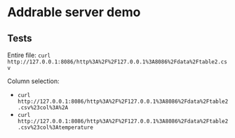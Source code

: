 # Addrable server demo

## Tests

Entire file: `curl http://127.0.0.1:8086/http%3A%2F%2F127.0.0.1%3A8086%2Fdata%2Ftable2.csv`

Column selection:

* `curl http://127.0.0.1:8086/http%3A%2F%2F127.0.0.1%3A8086%2Fdata%2Ftable2.csv%23col%3A%2A`
* `curl http://127.0.0.1:8086/http%3A%2F%2F127.0.0.1%3A8086%2Fdata%2Ftable2.csv%23col%3Atemperature`